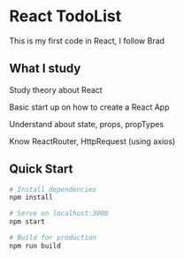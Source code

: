 # React TodoList
This is my first code in React, I follow Brad 

## What I study
Study theory about React

Basic start up on how to create a React App

Understand about state, props, propTypes

Know ReactRouter, HttpRequest (using axios)

## Quick Start
```bash
# Install dependencies
npm install

# Serve on localhost:3000
npm start

# Build for production
npm run build
```
